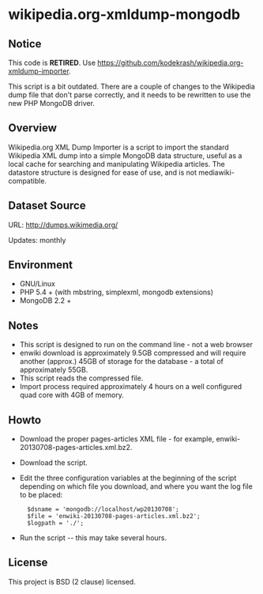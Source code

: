 wikipedia.org-xmldump-mongodb
=============================

Notice
------

This code is **RETIRED**. Use https://github.com/kodekrash/wikipedia.org-xmldump-importer.

This script is a bit outdated. There are a couple of changes to the Wikipedia dump file that don't parse correctly, and it needs to be rewritten to use the new PHP MongoDB driver.

Overview
--------

Wikipedia.org XML Dump Importer is a script to import the standard Wikipedia XML dump into a simple MongoDB data structure, useful as a local cache for searching and manipulating Wikipedia articles. The datastore structure is designed for ease of use, and is not mediawiki-compatible.

Dataset Source
--------------

URL: http://dumps.wikimedia.org/

Updates: monthly

Environment
-----------

* GNU/Linux
* PHP 5.4 + (with mbstring, simplexml, mongodb extensions)
* MongoDB 2.2 +

Notes
-----

* This script is designed to run on the command line - not a web browser
* enwiki download is approximately 9.5GB compressed and will require another (approx.) 45GB of storage for the database - a total of approximately 55GB.
* This script reads the compressed file.
* Import process required approximately 4 hours on a well configured quad core with 4GB of memory. 

Howto
-----

* Download the proper pages-articles XML file - for example, enwiki-20130708-pages-articles.xml.bz2.
* Download the script.
* Edit the three configuration variables at the beginning of the script depending on which file you download, and where you want the log file to be placed:

        $dsname = 'mongodb://localhost/wp20130708';
        $file = 'enwiki-20130708-pages-articles.xml.bz2';
        $logpath = './';

* Run the script -- this may take several hours.

License
-------

This project is BSD (2 clause) licensed.
